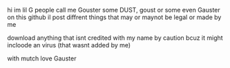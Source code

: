 hi im lil G
people call me Gouster some DUST, goust or some even Gauster
on this github il post diffrent things that may or maynot be legal or made by me

download anything that isnt credited with my name by caution bcuz it might incloode an virus (that wasnt added by me)

with mutch love Gauster
